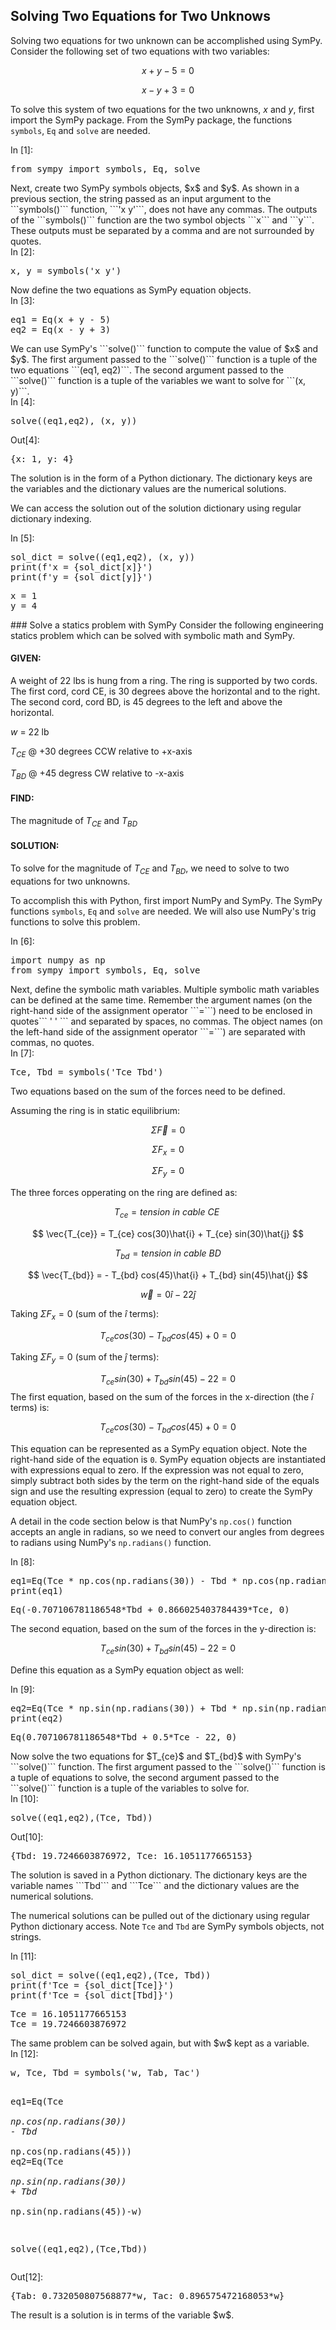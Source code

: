
## Solving Two Equations for Two Unknows
Solving two equations for two unknown can be accomplished using SymPy. Consider the following set of two equations with two variables:

$$ x + y - 5 = 0 $$

$$ x - y + 3 = 0 $$

To solve this system of two equations for the two unknowns, $x$ and $y$, first import the SymPy package. From the SymPy package, the functions ```symbols```, ```Eq``` and ```solve``` are needed.
<div class="cell border-box-sizing code_cell rendered">
<div class="input">
<div class="prompt input_prompt">In&nbsp;[1]:</div>
<div class="inner_cell">
    <div class="input_area">
<div class=" highlight hl-ipython3"><pre><span></span><span class="kn">from</span> <span class="nn">sympy</span> <span class="k">import</span> <span class="n">symbols</span><span class="p">,</span> <span class="n">Eq</span><span class="p">,</span> <span class="n">solve</span>
</pre></div>

</div>
</div>
</div>

</div>
Next, create two SymPy symbols objects, $x$ and $y$. As shown in a previous section, the string passed as an input argument to the ```symbols()``` function, ```'x y'```, does not have any commas. The outputs of the ```symbols()``` function are the two symbol objects ```x``` and ```y```. These outputs must be separated by a comma and are not surrounded by quotes.
<div class="cell border-box-sizing code_cell rendered">
<div class="input">
<div class="prompt input_prompt">In&nbsp;[2]:</div>
<div class="inner_cell">
    <div class="input_area">
<div class=" highlight hl-ipython3"><pre><span></span><span class="n">x</span><span class="p">,</span> <span class="n">y</span> <span class="o">=</span> <span class="n">symbols</span><span class="p">(</span><span class="s1">&#39;x y&#39;</span><span class="p">)</span>
</pre></div>

</div>
</div>
</div>

</div>
Now define the two equations as SymPy equation objects.
<div class="cell border-box-sizing code_cell rendered">
<div class="input">
<div class="prompt input_prompt">In&nbsp;[3]:</div>
<div class="inner_cell">
    <div class="input_area">
<div class=" highlight hl-ipython3"><pre><span></span><span class="n">eq1</span> <span class="o">=</span> <span class="n">Eq</span><span class="p">(</span><span class="n">x</span> <span class="o">+</span> <span class="n">y</span> <span class="o">-</span> <span class="mi">5</span><span class="p">)</span>
<span class="n">eq2</span> <span class="o">=</span> <span class="n">Eq</span><span class="p">(</span><span class="n">x</span> <span class="o">-</span> <span class="n">y</span> <span class="o">+</span> <span class="mi">3</span><span class="p">)</span>
</pre></div>

</div>
</div>
</div>

</div>
We can use SymPy's ```solve()``` function to compute the value of $x$ and $y$. The first argument passed to the ```solve()``` function is a tuple of the two equations ```(eq1, eq2)```. The second argument passed to the ```solve()``` function is a tuple of the variables we want to solve for ```(x, y)```.
<div class="cell border-box-sizing code_cell rendered">
<div class="input">
<div class="prompt input_prompt">In&nbsp;[4]:</div>
<div class="inner_cell">
    <div class="input_area">
<div class=" highlight hl-ipython3"><pre><span></span><span class="n">solve</span><span class="p">((</span><span class="n">eq1</span><span class="p">,</span><span class="n">eq2</span><span class="p">),</span> <span class="p">(</span><span class="n">x</span><span class="p">,</span> <span class="n">y</span><span class="p">))</span>
</pre></div>

</div>
</div>
</div>

<div class="output_wrapper">
<div class="output">


<div class="output_area">

<div class="prompt output_prompt">Out[4]:</div>




<div class="output_text output_subarea output_execute_result">
<pre>{x: 1, y: 4}</pre>
</div>

</div>

</div>
</div>

</div>
The solution is in the form of a Python dictionary. The dictionary keys are the variables and the dictionary values are the numerical solutions. 

We can access the solution out of the solution dictionary using regular dictionary indexing.
<div class="cell border-box-sizing code_cell rendered">
<div class="input">
<div class="prompt input_prompt">In&nbsp;[5]:</div>
<div class="inner_cell">
    <div class="input_area">
<div class=" highlight hl-ipython3"><pre><span></span><span class="n">sol_dict</span> <span class="o">=</span> <span class="n">solve</span><span class="p">((</span><span class="n">eq1</span><span class="p">,</span><span class="n">eq2</span><span class="p">),</span> <span class="p">(</span><span class="n">x</span><span class="p">,</span> <span class="n">y</span><span class="p">))</span>
<span class="nb">print</span><span class="p">(</span><span class="n">f</span><span class="s1">&#39;x = </span><span class="si">{sol_dict[x]}</span><span class="s1">&#39;</span><span class="p">)</span>
<span class="nb">print</span><span class="p">(</span><span class="n">f</span><span class="s1">&#39;y = </span><span class="si">{sol_dict[y]}</span><span class="s1">&#39;</span><span class="p">)</span>
</pre></div>

</div>
</div>
</div>

<div class="output_wrapper">
<div class="output">


<div class="output_area">

<div class="prompt"></div>


<div class="output_subarea output_stream output_stdout output_text">
<pre>x = 1
y = 4
</pre>
</div>
</div>

</div>
</div>

</div>
### Solve a statics problem with SymPy
Consider the following engineering statics problem which can be solved with symbolic math and SymPy.

#### GIVEN:

A weight of 22 lbs is hung from a ring. The ring is supported by two cords. The first cord, cord CE, is 30 degrees above the horizontal and to the right. The second cord, cord BD, is 45 degrees to the left and above the horizontal. 

$w$ = 22 lb

$T_{CE}$ @ +30 degrees CCW relative to +x-axis

$T_{BD}$ @ +45 degress CW relative to -x-axis

#### FIND:

The magnitude of $T_{CE}$ and $T_{BD}$ 
#### SOLUTION:

To solve for the magnitude of $T_{CE}$ and $T_{BD}$, we need to solve to two equations for two unknowns.

To accomplish this with Python, first import NumPy and SymPy.  The SymPy functions ```symbols```, ```Eq``` and ```solve``` are needed. We will also use NumPy's trig functions to solve this problem.
<div class="cell border-box-sizing code_cell rendered">
<div class="input">
<div class="prompt input_prompt">In&nbsp;[6]:</div>
<div class="inner_cell">
    <div class="input_area">
<div class=" highlight hl-ipython3"><pre><span></span><span class="kn">import</span> <span class="nn">numpy</span> <span class="k">as</span> <span class="nn">np</span>
<span class="kn">from</span> <span class="nn">sympy</span> <span class="k">import</span> <span class="n">symbols</span><span class="p">,</span> <span class="n">Eq</span><span class="p">,</span> <span class="n">solve</span>
</pre></div>

</div>
</div>
</div>

</div>
Next, define the symbolic math variables. Multiple symbolic math variables can be defined at the same time. Remember the argument names (on the right-hand side of the assignment operator ```=```) need to be enclosed in quotes``` '  ' ``` and separated by spaces, no commas. The object names (on the left-hand side of the assignment operator ```=```) are separated with commas, no quotes.
<div class="cell border-box-sizing code_cell rendered">
<div class="input">
<div class="prompt input_prompt">In&nbsp;[7]:</div>
<div class="inner_cell">
    <div class="input_area">
<div class=" highlight hl-ipython3"><pre><span></span><span class="n">Tce</span><span class="p">,</span> <span class="n">Tbd</span> <span class="o">=</span> <span class="n">symbols</span><span class="p">(</span><span class="s1">&#39;Tce Tbd&#39;</span><span class="p">)</span>
</pre></div>

</div>
</div>
</div>

</div>
Two equations based on the sum of the forces need to be defined. 

Assuming the ring is in static equilibrium:

$$ \Sigma \vec{F} = 0 $$

$$ \Sigma F_{x} = 0 $$

$$ \Sigma F_{y} = 0 $$

The three forces opperating on the ring are defined as:

$$ {T_{ce}} = tension \ in \ cable \ CE \ $$

$$ \vec{T_{ce}} = T_{ce} cos(30)\hat{i} + T_{ce} sin(30)\hat{j} $$

$$ {T_{bd}} = tension \ in \ cable \ BD $$

$$ \vec{T_{bd}} = - T_{bd} cos(45)\hat{i} + T_{bd} sin(45)\hat{j} $$

$$ \vec{w} = 0 \hat{i} - 22 \hat{j} $$

Taking $\Sigma F_{x} = 0$ (sum of the $\hat{i}$ terms):

$$ T_{ce} cos(30) - T_{bd} cos(45) + 0 = 0 $$

Taking $\Sigma F_{y} = 0$ (sum of the $\hat{j}$ terms):

$$ T_{ce} sin(30) + T_{bd} sin(45) - 22 = 0 $$
The first equation, based on the sum of the forces in the x-direction (the $\hat{i}$ terms) is:

$$ T_{ce} cos(30) - T_{bd} cos(45) + 0 = 0 $$

This equation can be represented as a SymPy equation object. Note the right-hand side of the equation is ```0```. SymPy equation objects are instantiated with expressions equal to zero. If the expression was not equal to zero, simply subtract both sides by the term on the right-hand side of the equals sign and use the resulting expression (equal to zero) to create the SymPy equation object.

A detail in the code section below is that NumPy's ```np.cos()``` function accepts an angle in radians, so we need to convert our angles from degrees to radians using NumPy's ```np.radians()``` function.
<div class="cell border-box-sizing code_cell rendered">
<div class="input">
<div class="prompt input_prompt">In&nbsp;[8]:</div>
<div class="inner_cell">
    <div class="input_area">
<div class=" highlight hl-ipython3"><pre><span></span><span class="n">eq1</span><span class="o">=</span><span class="n">Eq</span><span class="p">(</span><span class="n">Tce</span> <span class="o">*</span> <span class="n">np</span><span class="o">.</span><span class="n">cos</span><span class="p">(</span><span class="n">np</span><span class="o">.</span><span class="n">radians</span><span class="p">(</span><span class="mi">30</span><span class="p">))</span> <span class="o">-</span> <span class="n">Tbd</span> <span class="o">*</span> <span class="n">np</span><span class="o">.</span><span class="n">cos</span><span class="p">(</span><span class="n">np</span><span class="o">.</span><span class="n">radians</span><span class="p">(</span><span class="mi">45</span><span class="p">)))</span>
<span class="nb">print</span><span class="p">(</span><span class="n">eq1</span><span class="p">)</span>
</pre></div>

</div>
</div>
</div>

<div class="output_wrapper">
<div class="output">


<div class="output_area">

<div class="prompt"></div>


<div class="output_subarea output_stream output_stdout output_text">
<pre>Eq(-0.707106781186548*Tbd + 0.866025403784439*Tce, 0)
</pre>
</div>
</div>

</div>
</div>

</div>
The second equation, based on the sum of the forces in the y-direction is:

$$ T_{ce} sin(30) + T_{bd} sin(45) - 22 = 0 $$

Define this equation as a SymPy equation object as well:
<div class="cell border-box-sizing code_cell rendered">
<div class="input">
<div class="prompt input_prompt">In&nbsp;[9]:</div>
<div class="inner_cell">
    <div class="input_area">
<div class=" highlight hl-ipython3"><pre><span></span><span class="n">eq2</span><span class="o">=</span><span class="n">Eq</span><span class="p">(</span><span class="n">Tce</span> <span class="o">*</span> <span class="n">np</span><span class="o">.</span><span class="n">sin</span><span class="p">(</span><span class="n">np</span><span class="o">.</span><span class="n">radians</span><span class="p">(</span><span class="mi">30</span><span class="p">))</span> <span class="o">+</span> <span class="n">Tbd</span> <span class="o">*</span> <span class="n">np</span><span class="o">.</span><span class="n">sin</span><span class="p">(</span><span class="n">np</span><span class="o">.</span><span class="n">radians</span><span class="p">(</span><span class="mi">45</span><span class="p">))</span><span class="o">-</span><span class="mi">22</span><span class="p">)</span>
<span class="nb">print</span><span class="p">(</span><span class="n">eq2</span><span class="p">)</span>
</pre></div>

</div>
</div>
</div>

<div class="output_wrapper">
<div class="output">


<div class="output_area">

<div class="prompt"></div>


<div class="output_subarea output_stream output_stdout output_text">
<pre>Eq(0.707106781186548*Tbd + 0.5*Tce - 22, 0)
</pre>
</div>
</div>

</div>
</div>

</div>
Now solve the two equations for $T_{ce}$ and $T_{bd}$ with SymPy's ```solve()``` function. The first argument passed to the ```solve()``` function is a tuple of equations to solve, the second argument passed to the ```solve()``` function is a tuple of the variables to solve for.
<div class="cell border-box-sizing code_cell rendered">
<div class="input">
<div class="prompt input_prompt">In&nbsp;[10]:</div>
<div class="inner_cell">
    <div class="input_area">
<div class=" highlight hl-ipython3"><pre><span></span><span class="n">solve</span><span class="p">((</span><span class="n">eq1</span><span class="p">,</span><span class="n">eq2</span><span class="p">),(</span><span class="n">Tce</span><span class="p">,</span> <span class="n">Tbd</span><span class="p">))</span>
</pre></div>

</div>
</div>
</div>

<div class="output_wrapper">
<div class="output">


<div class="output_area">

<div class="prompt output_prompt">Out[10]:</div>




<div class="output_text output_subarea output_execute_result">
<pre>{Tbd: 19.7246603876972, Tce: 16.1051177665153}</pre>
</div>

</div>

</div>
</div>

</div>
The solution is saved in a Python dictionary. The dictionary keys are the variable names ```Tbd``` and ```Tce``` and the dictionary values are the numerical solutions. 

The numerical solutions can be pulled out of the dictionary using regular Python dictionary access. Note ```Tce``` and ```Tbd``` are SymPy symbols objects, not strings.
<div class="cell border-box-sizing code_cell rendered">
<div class="input">
<div class="prompt input_prompt">In&nbsp;[11]:</div>
<div class="inner_cell">
    <div class="input_area">
<div class=" highlight hl-ipython3"><pre><span></span><span class="n">sol_dict</span> <span class="o">=</span> <span class="n">solve</span><span class="p">((</span><span class="n">eq1</span><span class="p">,</span><span class="n">eq2</span><span class="p">),(</span><span class="n">Tce</span><span class="p">,</span> <span class="n">Tbd</span><span class="p">))</span>
<span class="nb">print</span><span class="p">(</span><span class="n">f</span><span class="s1">&#39;Tce = </span><span class="si">{sol_dict[Tce]}</span><span class="s1">&#39;</span><span class="p">)</span>
<span class="nb">print</span><span class="p">(</span><span class="n">f</span><span class="s1">&#39;Tce = </span><span class="si">{sol_dict[Tbd]}</span><span class="s1">&#39;</span><span class="p">)</span>
</pre></div>

</div>
</div>
</div>

<div class="output_wrapper">
<div class="output">


<div class="output_area">

<div class="prompt"></div>


<div class="output_subarea output_stream output_stdout output_text">
<pre>Tce = 16.1051177665153
Tce = 19.7246603876972
</pre>
</div>
</div>

</div>
</div>

</div>
The same problem can be solved again, but with $w$ kept as a variable.
<div class="cell border-box-sizing code_cell rendered">
<div class="input">
<div class="prompt input_prompt">In&nbsp;[12]:</div>
<div class="inner_cell">
    <div class="input_area">
<div class=" highlight hl-ipython3"><pre><span></span><span class="n">w</span><span class="p">,</span> <span class="n">Tce</span><span class="p">,</span> <span class="n">Tbd</span> <span class="o">=</span> <span class="n">symbols</span><span class="p">(</span><span class="s1">&#39;w, Tab, Tac&#39;</span><span class="p">)</span>

<span class="n">eq1</span><span class="o">=</span><span class="n">Eq</span><span class="p">(</span><span class="n">Tce</span> <span class="o">*</span> <span class="n">np</span><span class="o">.</span><span class="n">cos</span><span class="p">(</span><span class="n">np</span><span class="o">.</span><span class="n">radians</span><span class="p">(</span><span class="mi">30</span><span class="p">))</span> <span class="o">-</span> <span class="n">Tbd</span> <span class="o">*</span> <span class="n">np</span><span class="o">.</span><span class="n">cos</span><span class="p">(</span><span class="n">np</span><span class="o">.</span><span class="n">radians</span><span class="p">(</span><span class="mi">45</span><span class="p">)))</span>
<span class="n">eq2</span><span class="o">=</span><span class="n">Eq</span><span class="p">(</span><span class="n">Tce</span> <span class="o">*</span> <span class="n">np</span><span class="o">.</span><span class="n">sin</span><span class="p">(</span><span class="n">np</span><span class="o">.</span><span class="n">radians</span><span class="p">(</span><span class="mi">30</span><span class="p">))</span> <span class="o">+</span> <span class="n">Tbd</span> <span class="o">*</span> <span class="n">np</span><span class="o">.</span><span class="n">sin</span><span class="p">(</span><span class="n">np</span><span class="o">.</span><span class="n">radians</span><span class="p">(</span><span class="mi">45</span><span class="p">))</span><span class="o">-</span><span class="n">w</span><span class="p">)</span>

<span class="n">solve</span><span class="p">((</span><span class="n">eq1</span><span class="p">,</span><span class="n">eq2</span><span class="p">),(</span><span class="n">Tce</span><span class="p">,</span><span class="n">Tbd</span><span class="p">))</span>
</pre></div>

</div>
</div>
</div>

<div class="output_wrapper">
<div class="output">


<div class="output_area">

<div class="prompt output_prompt">Out[12]:</div>




<div class="output_text output_subarea output_execute_result">
<pre>{Tab: 0.732050807568877*w, Tac: 0.896575472168053*w}</pre>
</div>

</div>

</div>
</div>

</div>
The result is a solution is in terms of the variable $w$. 
 


